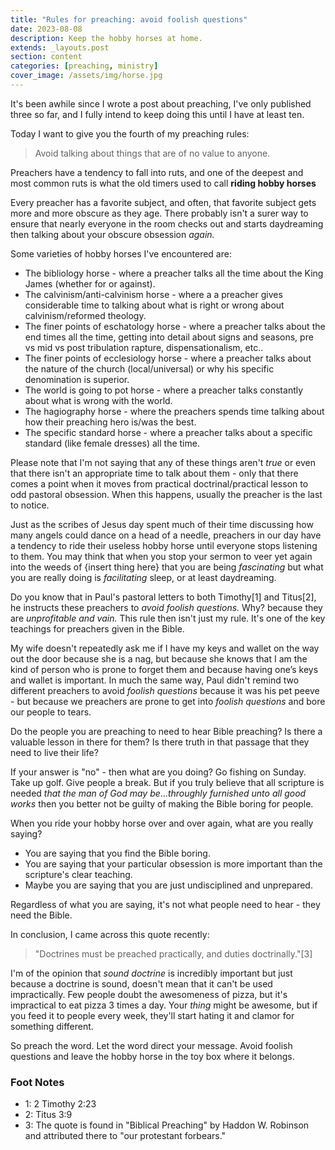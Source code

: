 ```yaml
---
title: "Rules for preaching: avoid foolish questions"
date: 2023-08-08
description: Keep the hobby horses at home.
extends: _layouts.post
section: content
categories: [preaching, ministry]
cover_image: /assets/img/horse.jpg
---
```


It's been awhile since I wrote a post about preaching, I've only published three so far, and I fully intend to keep doing this until I have at least ten.  

Today I want to give you the fourth of my preaching rules:

> Avoid talking about things that are of no value to anyone.

Preachers have a tendency to fall into ruts, and one of the deepest and most common ruts is what the old timers used to call **riding hobby horses**

Every preacher has a favorite subject, and often, that favorite subject gets more and more obscure as they age. There probably isn't a surer way to ensure that nearly everyone in the room checks out and starts daydreaming then talking about your obscure obsession *again.*

Some varieties of hobby horses I've encountered are:
- The bibliology horse - where a preacher talks all the time about the King James (whether for or against). 
- The calvinism/anti-calvinism horse - where a a preacher gives considerable time to talking about what is right or wrong about calvinism/reformed theology.
- The finer points of eschatology horse - where a preacher talks about the end times all the time, getting into detail about signs and seasons, pre vs mid vs post tribulation rapture, dispensationalism, etc..
- The finer points of ecclesiology horse - where a preacher talks about the nature of the church (local/universal) or why his specific denomination is superior.
- The world is going to pot horse - where a preacher talks constantly about what is wrong with the world.
- The hagiography horse - where the preachers spends time talking about how their preaching hero is/was the best.
- The specific standard horse - where a preacher talks about a specific standard (like female dresses) all the time.

Please note that I'm not saying that any of these things aren't *true* or even that there isn't an appropriate time to talk about them - only that there comes a point when it moves from practical doctrinal/practical lesson to odd pastoral obsession.  When this happens, usually the preacher is the last to notice.


Just as the scribes of Jesus day spent much of their time discussing how many angels could dance on a head of a needle, preachers in our day have a tendency to ride their useless hobby horse until everyone stops listening to them.  You may think that when you stop your sermon to veer yet again into the weeds of {insert thing here} that you are being *fascinating* but what you are really doing is *facilitating* sleep, or at least daydreaming.

Do you know that in Paul's pastoral letters to both Timothy[1] and Titus[2], he instructs these preachers to *avoid foolish questions.*  Why? because they are *unprofitable and vain.*  This rule then isn't just my rule.  It's one of the key teachings for preachers given in the Bible.  

My wife doesn't repeatedly ask me if I have my keys and wallet on the way out the door because she is a nag, but because she knows that I am the kind of person who is prone to forget them and because having one’s keys and wallet is important. In much the same way, Paul didn't remind two different preachers to avoid *foolish questions* because it was his pet peeve - but because we preachers are prone to get into *foolish questions* and bore our people to tears.

Do the people you are preaching to need to hear Bible preaching?  Is there a valuable lesson in there for them?  Is there truth in that passage that they need to live their life?

If your answer is "no" - then what are you doing?  Go fishing on Sunday.  Take up golf.  Give people a break.  But if you truly believe that all scripture is needed *that the man of God may be*...*throughly furnished unto all good works* then you better not be guilty of making the Bible boring for people.

When you ride your hobby horse over and over again, what are you really saying?  

- You are saying that you find the Bible boring.  
- You are saying that your particular obsession is more important than the scripture's clear teaching.  
- Maybe you are saying that you are just undisciplined and unprepared.  

Regardless of what you are saying, it's not what people need to hear - they need the Bible.

In conclusion, I came across this quote recently:

> "Doctrines must be preached practically, and duties doctrinally."[3]

I'm of the opinion that *sound doctrine* is incredibly important but just because a doctrine is sound, doesn't mean that it can't be used impractically.  Few people doubt the awesomeness of pizza, but it's impractical to eat pizza 3 times a day.  Your *thing* might be awesome, but if you feed it to people every week, they'll start hating it and clamor for something different.  

So preach the word. Let the word direct your message. Avoid foolish questions and leave the hobby horse in the toy box where it belongs.


### Foot Notes
- 1: 2 Timothy 2:23
- 2: Titus 3:9
- 3: The quote is found in "Biblical Preaching" by Haddon W. Robinson and attributed there to "our protestant forbears."

